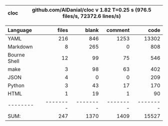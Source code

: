 
cloc|github.com/AlDanial/cloc v 1.82  T=0.25 s (976.5 files/s, 72372.6 lines/s)
--- | ---

Language|files|blank|comment|code
:-------|-------:|-------:|-------:|-------:
YAML|216|846|1253|13302
Markdown|8|265|0|808
Bourne Shell|12|99|75|546
make|3|98|63|402
JSON|4|0|0|209
Python|3|43|17|170
HTML|1|19|1|90
--------|--------|--------|--------|--------
SUM:|247|1370|1409|15527
